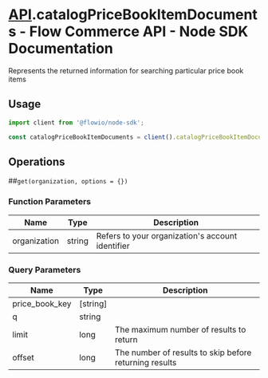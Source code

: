 # [API](README.md).catalogPriceBookItemDocuments - Flow Commerce API - Node SDK Documentation

Represents the returned information for searching particular price book items

## Usage

```JavaScript
import client from '@flowio/node-sdk';

const catalogPriceBookItemDocuments = client().catalogPriceBookItemDocuments;
```

## Operations

##`get(organization, options = {})`

### Function Parameters

| Name  | Type | Description |
| ---- | ---- | ---- |
| organization | string | Refers to your organization&#x27;s account identifier |

### Query Parameters

| Name  | Type | Description |
| ---- | ---- | ---- |
| price_book_key | [string] |  |
| q | string |  |
| limit | long | The maximum number of results to return |
| offset | long | The number of results to skip before returning results |

